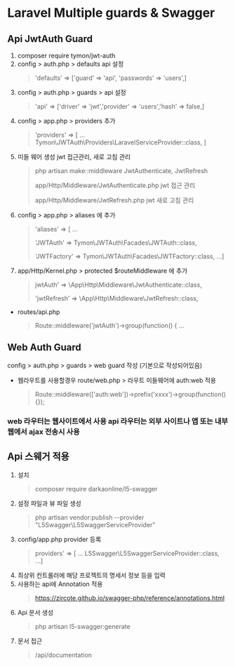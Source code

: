 
# Laravel Multiple guards & Swagger

## Api JwtAuth Guard

1.  composer require tymon/jwt-auth
2.  config > auth.php > defaults api 설정
    > 'defaults' => ['guard' => 'api', 'passwords' => 'users',]
3.  config > auth.php > guards > api 설정
    > 'api' => ['driver' => 'jwt','provider' => 'users','hash' => false,]
4.  config > app.php > providers 추가
    > 'providers' => [ ... Tymon\JWTAuth\Providers\LaravelServiceProvider::class, ]
5.  미들 웨어 생성 jwt 접근관리, 새로 고침 관리
    > php artisan make::middleware JwtAuthenticate, JwtRefresh
    > 
    > app/Http/Middleware/JwtAuthenticate.php jwt 접근 관리
    >
    > app/Http/Middleware/JwtRefresh.php jwt 새로 고침 관리
6.  config > app.php > aliases 에 추가
    > 'aliases' => [ ... 
    > 
    > 'JWTAuth' => Tymon\JWTAuth\Facades\JWTAuth::class,
    > 
    > 'JWTFactory' => Tymon\JWTAuth\Facades\JWTFactory::class, ...]
7.  app/Http/Kernel.php >  protected $routeMiddleware 에 추가
    > jwtAuth' => \App\Http\Middleware\JwtAuthenticate::class,
    > 
    > 'jwtRefresh' => \App\Http\Middleware\JwtRefresh::class,

-   routes/api.php
    > Route::middleware('jwtAuth')->group(function() { ...

## Web Auth Guard

config > auth.php > guards > web guard 작성 (기본으로 작성되어있음)
- 웹라우트를 사용할경우 route/web.php > 라우트 미들웨어에 auth:web 적용 
    > Route::middleware(['auth:web'])->prefix('xxxx')->group(function() {});


### web 라우터는 웹사이트에서 사용 api 라우터는 외부 사이트나 앱 또는 내부 웹에서 ajax 전송시 사용

## Api 스웨거 적용

1. 설치
    > composer require darkaonline/l5-swagger
2. 설정 파일과 뷰 파일 생성
    > php artisan vendor:publish --provider "L5Swagger\L5SwaggerServiceProvider"
3. config/app.php provider 등록
    > providers' => [ ... L5Swagger\L5SwaggerServiceProvider::class, ...]
4. 최상위 컨트롤러에 해당 프로젝트의 명세서 정보 등을 입력
5. 사용하는 api에 Annotation 적용
    > https://zircote.github.io/swagger-php/reference/annotations.html
6. Api 문서 생성
    > php artisan l5-swagger:generate
7. 문서 접근
   > /api/documentation
